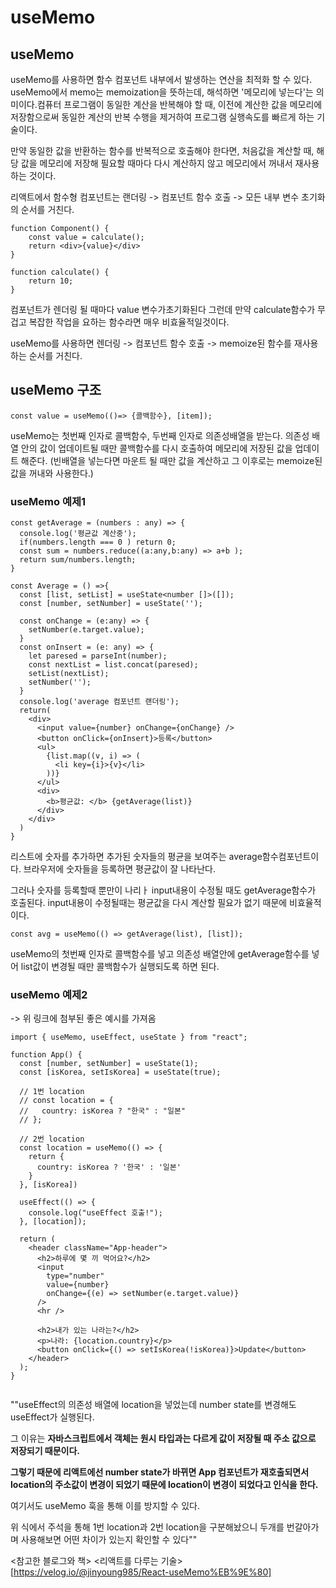 # useMemo

## useMemo

useMemo를 사용하면 함수 컴포넌트 내부에서 발생하는 연산을 최적화 할 수 있다.
useMemo에서 memo는 memoization을 뜻하는데, 해석하면 '메모리에 넣는다'는 의미이다.컴퓨터 프로그램이 동일한 계산을 반복해야 할 때, 이전에 계산한 값을 메모리에 저장함으로써 동일한 계산의 반복 수행을 제거하여 프로그램 실행속도를 빠르게 하는 기술이다.

만약 동일한 값을 반환하는 함수를 반복적으로 호출해야 한다면, 처음값을 계산할 때, 해당 값을 메모리에 저장해 필요할 때마다 다시 계산하지 않고 메모리에서 꺼내서 재사용하는 것이다.

리액트에서 함수형 컴포넌트는
랜더링 -> 컴포넌트 함수 호출 -> 모든 내부 변수 초기화
의 순서를 거친다.
```
function Component() {
    const value = calculate();
    return <div>{value}</div> 
}

function calculate() {
    return 10;
}
```

컴포넌트가 렌더링 될 때마다 value 변수가초기화된다 그런데 만약 calculate함수가 무겁고 복잡한 작업을 요하는 함수라면 매우 비효율적일것이다.

useMemo를 사용하면
렌더링 -> 컴포넌트 함수 호출 -> memoize된 함수를 재사용
하는 순서를 거친다.

## useMemo 구조
```
const value = useMemo(()=> {콜백함수}, [item]);
```
useMemo는 첫번째 인자로 콜백함수, 두번째 인자로 의존성배열을 받는다.
의존성 배열 안의 값이 업데이트될 때만 콜백함수를 다시 호출하여 메모리에 저장된 값을 업데이트 해준다.
(빈배열을 넣는다면 마운트 될 때만 값을 계산하고 그 이후로는 memoize된 값을 꺼내와 사용한다.)

### useMemo 예제1
```
const getAverage = (numbers : any) => {
  console.log('평균값 계산중');
  if(numbers.length === 0 ) return 0;
  const sum = numbers.reduce((a:any,b:any) => a+b );
  return sum/numbers.length;
}

const Average = () =>{
  const [list, setList] = useState<number []>([]);
  const [number, setNumber] = useState('');

  const onChange = (e:any) => {
    setNumber(e.target.value);
  }
  const onInsert = (e: any) => {
    let paresed = parseInt(number);
    const nextList = list.concat(paresed);
    setList(nextList);
    setNumber('');
  }
  console.log('average 컴포넌트 랜더링');
  return(
    <div>
      <input value={number} onChange={onChange} />
      <button onClick={onInsert}>등록</button>
      <ul>
        {list.map((v, i) => (
          <li key={i}>{v}</li>
        ))}
      </ul>
      <div>
        <b>평균값: </b> {getAverage(list)}
      </div>
    </div>
  )
}
```
리스트에 숫자를 추가하면 추가된 숫자들의 평균을 보여주는 average함수컴포넌트이다. 브라우저에 숫자들을 등록하면 평균값이 잘 나타난다.

그러나 숫자를 등록할때 뿐만이 나리ㅏ input내용이 수정될 때도 getAverage함수가 호출된다. input내용이 수정될때는 평균값을 다시 계산할 필요가 없기 때문에 비효율적이다. 

```
const avg = useMemo(() => getAverage(list), [list]);
```
useMemo의 첫번째 인자로 콜백함수를 넣고 의존성 배열안에 getAverage함수를 넣어 list값이 변경될 때만 콜백함수가 실행되도록 하면 된다.

### useMemo 예제2
-> 위 링크에 첨부된 좋은 예시를 가져옴
```
import { useMemo, useEffect, useState } from "react";

function App() {
  const [number, setNumber] = useState(1);
  const [isKorea, setIsKorea] = useState(true);

  // 1번 location
  // const location = {
  //   country: isKorea ? "한국" : "일본"
  // };

  // 2번 location
  const location = useMemo(() => {
    return {
      country: isKorea ? '한국' : '일본'
    }
  }, [isKorea])

  useEffect(() => {
    console.log("useEffect 호출!");
  }, [location]);

  return (
    <header className="App-header">
      <h2>하루에 몇 끼 먹어요?</h2>
      <input
        type="number"
        value={number}
        onChange={(e) => setNumber(e.target.value)}
      />
      <hr />

      <h2>내가 있는 나라는?</h2>
      <p>나라: {location.country}</p>
      <button onClick={() => setIsKorea(!isKorea)}>Update</button>
    </header>
  );
}


```
""useEffect의 의존성 배열에 location을 넣었는데 number state를 변경해도 useEffect가 실행된다.

그 이유는 <b>자바스크립트에서 객체는 원시 타입과는 다르게 값이 저장될 때 주소 값으로 저장되기 때문이다.

그렇기 때문에 리액트에선 number state가 바뀌면 App 컴포넌트가 재호출되면서 location의 주소값이 변경이 되었기 때문에 location이 변경이 되었다고 인식을 한다.</b>

여기서도 useMemo 훅을 통해 이를 방지할 수 있다.

위 식에서 주석을 통해 1번 location과 2번 location을 구분해놨으니 두개를 번갈아가며 사용해보면 어떤 차이가 있는지 확인할 수 있다""


<참고한 블로그와 책>
<리액트를 다루는 기술>
[https://velog.io/@jinyoung985/React-useMemo%EB%9E%80]